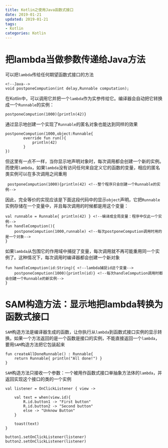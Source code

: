 ```yaml
---
title: Kotlin之使用Java函数式接口
date: 2019-01-21
updated: 2019-01-21
tags:
- Kotlin
categories: Kotlin
---
```


# 把lambda当做参数传递给Java方法

可以把`lambda`传给任何期望函数式接口的方法

    <!--Java-->
    void postponeCompution(int delay,Runnable computation);

在Kotlin中，可以调用它并把一个`lambda`作为实参传给它。编译器会自动把它转换成一个`Runnable`的实例：

    postponeCompution(1000){println(42)}
    
通过显示地创建一个实现了`Runnable`的匿名对象也能达到同样的效果

    postponeCompution(1000,object:Runnable{
            override fun run(){
                println(42)
            }
    })
但这里有一点不一样，当你显示地声明对象时，每次调用都会创建一个新的实例。而使用`lambda`，如果`lambda`没有访问任何来自定义它的函数的变量，相应的匿名类实例可以在多次调用之间重用

     postponeCompution(1000){println(42) <!--整个程序只会创建一个Runnable的实例-->

因此，完全等价的实现应该是下面这段代码中的显示`object`声明，它把`Runnable`实例存储在一个变量中，并且每次调用的时候都是用这个变量：
    
    val runnable = Runnable{ println(42) } <!--编译成全局变量：程序中仅此一个实例-->
    fun handleCompution(){
        postponeCompution(1000,runnable) <!--每次postponeCompution调用时用的是一个对象-->
    }
    
如果`lambda`从包围它的作用域中捕捉了变量，每次调用就不再可能重用同一个实例了。这种情况下，每次调用时编译器都会创建一个新对象

    fun handleCompution(id:String){ <!--lambda捕捉id这个变量-->
        postponeCompution(1000){println(id)} <!--每次handleCompution调用时都会创建一个Runnable的新实例-->
    }

# SAM构造方法：显示地把lambda转换为函数式接口

`SAM`构造方法是编译器生成的函数，让你执行从`lambda`到函数式接口实例的显示转换。如果一个方法返回的是一个函数是接口的实例，不能直接返回一个`lambda`，要用`SAM`构造方法把它包装起来

    fun createAllDoneRunnable() : Runnable{
        return Runnable{ println("All done!") }
    }

`SAM`构造方法只接收一个参数：一个被用作函数式接口单抽象方法体的`lambda`，并返回实现这个接口的类的一个实例

    val listener = OnClickListener { view ->
        
        val text = when(view.id){
            R.id.button1 -> "First button"
            R.id.button2 -> "Second button"
            else -> "Unknow Button"
        }
        
        toast(text)
    }
    
    button1.setOnClickListener(listener)
    button2.setOnClickListener(listener)
